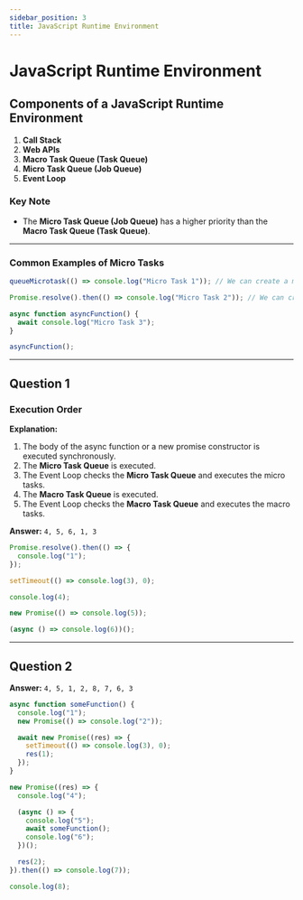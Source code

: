 ```yaml
---
sidebar_position: 3
title: JavaScript Runtime Environment
---
```


# JavaScript Runtime Environment

## Components of a JavaScript Runtime Environment

1. **Call Stack**
2. **Web APIs**
3. **Macro Task Queue (Task Queue)**
4. **Micro Task Queue (Job Queue)**
5. **Event Loop**

### Key Note

- The **Micro Task Queue (Job Queue)** has a higher priority than the **Macro Task Queue (Task Queue)**.

---

### Common Examples of Micro Tasks

```javascript
queueMicrotask(() => console.log("Micro Task 1")); // We can create a micro task using queueMicrotask() function.

Promise.resolve().then(() => console.log("Micro Task 2")); // We can create a micro task using Promise.

async function asyncFunction() {
  await console.log("Micro Task 3");
}

asyncFunction();
```

---

## Question 1

### Execution Order

**Explanation:**

1. The body of the async function or a new promise constructor is executed synchronously.
2. The **Micro Task Queue** is executed.
3. The Event Loop checks the **Micro Task Queue** and executes the micro tasks.
4. The **Macro Task Queue** is executed.
5. The Event Loop checks the **Macro Task Queue** and executes the macro tasks.

**Answer:** `4, 5, 6, 1, 3`

```javascript
Promise.resolve().then(() => {
  console.log("1");
});

setTimeout(() => console.log(3), 0);

console.log(4);

new Promise(() => console.log(5));

(async () => console.log(6))();
```

---

## Question 2

**Answer:** `4, 5, 1, 2, 8, 7, 6, 3`

```javascript
async function someFunction() {
  console.log("1");
  new Promise(() => console.log("2"));

  await new Promise((res) => {
    setTimeout(() => console.log(3), 0);
    res(1);
  });
}

new Promise((res) => {
  console.log("4");

  (async () => {
    console.log("5");
    await someFunction();
    console.log("6");
  })();

  res(2);
}).then(() => console.log(7));

console.log(8);
```

